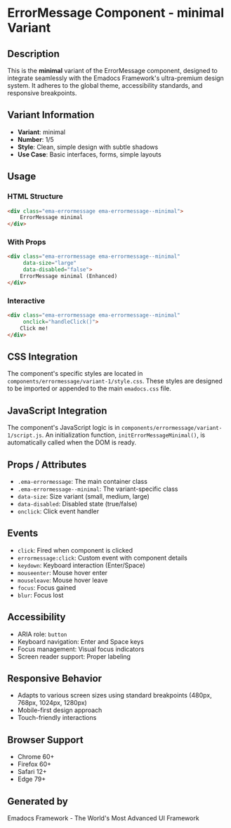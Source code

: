 # ErrorMessage Component - minimal Variant

## Description
This is the **minimal** variant of the ErrorMessage component, designed to integrate seamlessly with the Emadocs Framework's ultra-premium design system. It adheres to the global theme, accessibility standards, and responsive breakpoints.

## Variant Information
- **Variant**: minimal
- **Number**: 1/5
- **Style**: Clean, simple design with subtle shadows
- **Use Case**: Basic interfaces, forms, simple layouts

## Usage

### HTML Structure
```html
<div class="ema-errormessage ema-errormessage--minimal">
    ErrorMessage minimal
</div>
```

### With Props
```html
<div class="ema-errormessage ema-errormessage--minimal" 
     data-size="large" 
     data-disabled="false">
    ErrorMessage minimal (Enhanced)
</div>
```

### Interactive
```html
<div class="ema-errormessage ema-errormessage--minimal" 
     onclick="handleClick()">
    Click me!
</div>
```

## CSS Integration
The component's specific styles are located in `components/errormessage/variant-1/style.css`. These styles are designed to be imported or appended to the main `emadocs.css` file.

## JavaScript Integration
The component's JavaScript logic is in `components/errormessage/variant-1/script.js`. An initialization function, `initErrorMessageMinimal()`, is automatically called when the DOM is ready.

## Props / Attributes
- `.ema-errormessage`: The main container class
- `.ema-errormessage--minimal`: The variant-specific class
- `data-size`: Size variant (small, medium, large)
- `data-disabled`: Disabled state (true/false)
- `onclick`: Click event handler

## Events
- `click`: Fired when component is clicked
- `errormessage:click`: Custom event with component details
- `keydown`: Keyboard interaction (Enter/Space)
- `mouseenter`: Mouse hover enter
- `mouseleave`: Mouse hover leave
- `focus`: Focus gained
- `blur`: Focus lost

## Accessibility
- ARIA role: `button`
- Keyboard navigation: Enter and Space keys
- Focus management: Visual focus indicators
- Screen reader support: Proper labeling

## Responsive Behavior
- Adapts to various screen sizes using standard breakpoints (480px, 768px, 1024px, 1280px)
- Mobile-first design approach
- Touch-friendly interactions

## Browser Support
- Chrome 60+
- Firefox 60+
- Safari 12+
- Edge 79+

## Generated by
Emadocs Framework - The World's Most Advanced UI Framework
